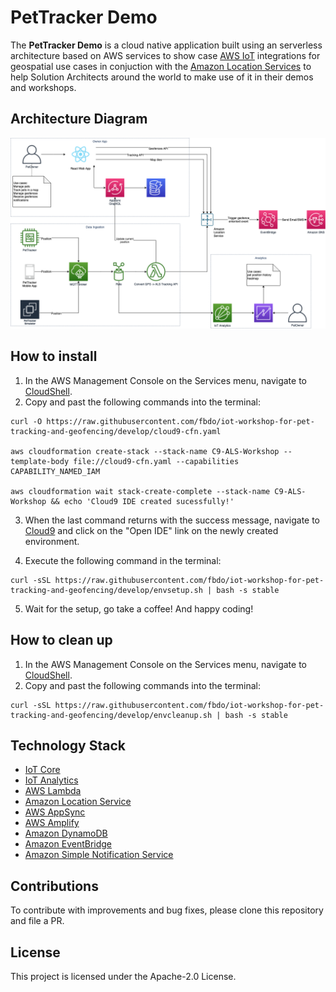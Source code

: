 # PetTracker Demo

The **PetTracker Demo** is a cloud native application built using an serverless architecture based on AWS services to show case [AWS IoT](https://aws.amazon.com/iot/) integrations for geospatial use cases in conjuction with the [Amazon Location Services](https://aws.amazon.com/location/) to help Solution Architects around the world to make use of it in their demos and workshops.

## Architecture Diagram

![PetTracker Architecture](docs/PetTrackerArchitecture.png "PetTracker Architecture")

## How to install

1. In the AWS Management Console on the Services menu, navigate to [CloudShell](https://console.aws.amazon.com/cloudshell/home).
2. Copy and past the following commands into the terminal:

```shell
curl -O https://raw.githubusercontent.com/fbdo/iot-workshop-for-pet-tracking-and-geofencing/develop/cloud9-cfn.yaml

aws cloudformation create-stack --stack-name C9-ALS-Workshop --template-body file://cloud9-cfn.yaml --capabilities CAPABILITY_NAMED_IAM

aws cloudformation wait stack-create-complete --stack-name C9-ALS-Workshop && echo 'Cloud9 IDE created sucessfully!'
```
3. When the last command returns with the success message, navigate to [Cloud9](https://console.aws.amazon.com/cloud9) and click on the "Open IDE" link on the newly created environment.

4. Execute the following command in the terminal:

```shell
curl -sSL https://raw.githubusercontent.com/fbdo/iot-workshop-for-pet-tracking-and-geofencing/develop/envsetup.sh | bash -s stable
```

5. Wait for the setup, go take a coffee! And happy coding!

## How to clean up

1. In the AWS Management Console on the Services menu, navigate to [CloudShell](https://console.aws.amazon.com/cloudshell/home).
2. Copy and past the following commands into the terminal:

```shell
curl -sSL https://raw.githubusercontent.com/fbdo/iot-workshop-for-pet-tracking-and-geofencing/develop/envcleanup.sh | bash -s stable
```


## Technology Stack

* [IoT Core](https://aws.amazon.com/iot-core/)
* [IoT Analytics](https://aws.amazon.com/iot-analytics/)
* [AWS Lambda](https://aws.amazon.com/lambda/)
* [Amazon Location Service](https://aws.amazon.com/location/)
* [AWS AppSync](https://aws.amazon.com/appsync/)
* [AWS Amplify](https://aws.amazon.com/amplify/)
* [Amazon DynamoDB](https://aws.amazon.com/dynamodb/)
* [Amazon EventBridge](https://aws.amazon.com/eventbridge/)
* [Amazon Simple Notification Service](https://aws.amazon.com/sns/)

## Contributions

To contribute with improvements and bug fixes, please clone this repository and file a PR.

## License

This project is licensed under the Apache-2.0 License.